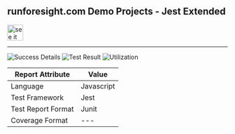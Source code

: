 
## runforesight.com Demo Projects - Jest Extended

<a href="https://app.runforesight.live/repositories/github/runforesight-demo/jest-extended/workflow-runs">
  <img src="https://4750167.fs1.hubspotusercontent-na1.net/hubfs/4750167/foresight-live-badge-72.png" height="36" alt="see it on foresight" />
</a>

---
![Success Details](https://api-public.service.runforesight.us/api/v1/badge/success?repoId=7b1ff67c-1364-4d39-9790-07c1b0449b54)
![Test Result](https://api-public.service.runforesight.us/api/v1/badge/test?repoId=7b1ff67c-1364-4d39-9790-07c1b0449b54)
![Utilization](https://api-public.service.runforesight.us/api/v1/badge/utilization?repoId=7b1ff67c-1364-4d39-9790-07c1b0449b54)


| Report Attribute  | Value   |
|---|---|
| Language  | Javascript |
| Test Framework  | Jest |
| Test Report Format | Junit |
| Coverage Format | --- |
